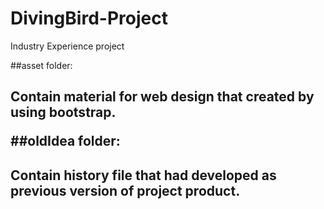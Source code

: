 # DivingBird-Project
Industry Experience project

##asset folder: <h2> 
  Contain material for web design that created by using bootstrap.
 
##oldIdea folder: <h2>
  Contain history file that had developed as previous version of project product.
  
